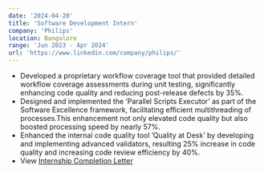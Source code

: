 ```yaml
---
date: '2024-04-20'
title: 'Software Development Intern'
company: 'Philips'
location: Bangalore
range: 'Jun 2023 - Apr 2024'
url: 'https://www.linkedin.com/company/philips/'
---
```


- Developed a proprietary workflow coverage tool that provided detailed workflow coverage assessments during unit
testing, significantly enhancing code quality and reducing post-release defects by 35%.
- Designed and implemented the ’Parallel Scripts Executor’ as part of the Software Excellence framework, facilitating
efficient multithreading of processes.This enhancement not only elevated code quality but also boosted processing speed by
nearly 57%.
- Enhanced the internal code quality tool ’Quality at Desk’ by developing and implementing advanced validators,
resulting 25% increase in code quality and increasing code review efficiency by 40%.
- View [Internship Completion Letter](https://drive.google.com/file/d/1YRIHjfeq9TGpnFIUBJqf11bT1Azrkc4R/view?usp=sharing)
